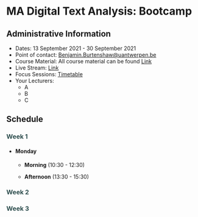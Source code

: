 # MA Digital Text Analysis: Bootcamp 

## Administrative Information
- Dates: 13 September 2021 - 30 September 2021
- Point of contact: [Benjamin.Burtenshaw@uantwerpen.be](mailto:Benjamin.Burtenshaw@uantwerpen.be)
- Course Material:  All course material can be found [Link]()
- Live Stream: [Link]()
- Focus Sessions:  [Timetable]()
- Your Lecturers:
	- A
	- B
	- C

## Schedule

### <span style="color:#2F4F4F;"> Week 1</span>

- #### Monday
	- **Morning** (10:30 - 12:30)

	- **Afternoon** (13:30 - 15:30)


### <span style="color:#2F4F4F;"> Week 2</span>

### <span style="color:#2F4F4F;"> Week 3</span>


